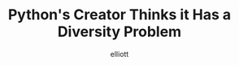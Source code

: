 ---
author: elliott
layout: post
title: "Python's Creator Thinks it Has a Diversity Problem"
categories: reading
canvas: false
link: https://qz.com/1624252/pythons-creator-thinks-it-has-a-diversity-problem/
---